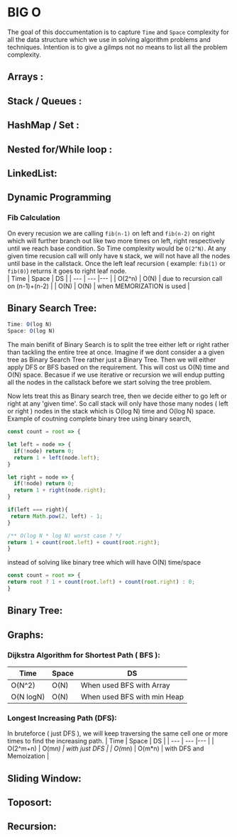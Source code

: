 # BIG O
The goal of this doccumentation is to capture `Time` and `Space` complexity for all the data structure which we use in solving algorithm problems and techniques. Intention is to give a gilmps not no means to list all the problem complexity.

## Arrays :

## Stack / Queues :

## HashMap / Set :

## Nested for/While loop :

## LinkedList: 

## Dynamic Programming
### Fib Calculation
On every recusion we are calling `fib(n-1)` on left and `fib(n-2)` on right which will further branch out like two more times on left, right respectively until we reach base condition. So Time complexity would be `O(2^N)`. 
    At any given time recusion call will only have `N` stack, we will not have all the nodes until base in the callstack. Once the left leaf recursion ( example: `fib(1)` or `fib(0)`) returns it goes to right leaf node.  
| Time | Space | DS |
| --- | --- |--- |
| O(2^n) | O(N) | due to recursion call on (n-1)+(n-2) |
| O(N) | O(N) | when MEMORIZATION is used |

## Binary Search Tree:  
```js
Time: O(log N)
Space: O(log N)
```
The main benifit of Binary Search is to split the tree either left or right rather than tackling the entire tree at once. Imagine if we dont consider a a given tree as Binary Search Tree rather just a Binary Tree. Then we will either apply DFS or BFS based on the requirement. This will cost us O(N) time and O(N) space. Becasue if we use iterative or recursion we will endup putting all the nodes in the callstack before we start solving the tree problem. 

Now lets treat this as Binary search tree, then we decide either to go left or right at any 'given time'. So call stack will only have those many nodes ( left or right ) nodes in the stack which is O(log N) time and O(log N) space. Example of coutning complete binary tree using binary search,
```js
const count = root => {

let left = node => {
  if(!node) return 0;
  return 1 + left(node.left);
}

let right = node => {
  if(!node) return 0;
  return 1 + right(node.right);
}

if(left === right){
 return Math.pow(2, left) - 1;
}

/** O(log N * log N) worst case ? */
return 1 + count(root.left) + count(root.right);
}
```
instead of solving like binary tree which will have O(N) time/space
```js
const count = root => {
return root ? 1 + count(root.left) + count(root.right) : 0;
}
```

## Binary Tree: 

## Graphs:
### Dijkstra Algorithm for Shortest Path ( BFS ):
| Time | Space | DS |
| --- | --- |--- |
| O(N^2) | O(N) | When used BFS with Array |
| O(N logN) | O(N) | When used BFS with min Heap |

### Longest Increasing Path (DFS):
In bruteforce ( just DFS ), we will keep traversing the same cell one or more times to find the increasing path. 
| Time | Space | DS |
| --- | --- |--- |
| O(2^m+n) | O(m*n) | with just DFS |
| O(m*n) | O(m*n) | with DFS and Memoization |

## Sliding Window:

## Toposort:

## Recursion: 

